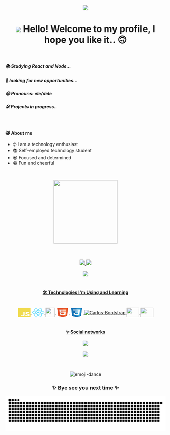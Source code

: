 <p align="center"> 

  <img src="https://profile-counter.glitch.me/CarloshDevBR/count.svg" />

</p>

<div align="center">
<h1><img src="https://raw.githubusercontent.com/kaueMarques/kaueMarques/master/hi.gif" width="30px"> Hello! Welcome to my profile, I hope you like it.. 🙃 </h1>
</div>

<br>

##### 📚  Studying React and Node...
##### 🔎  looking for new opportunities...
##### 😁  Pronouns: ele/dele
##### 🛠️  Projects in progress..

<br>

#### 😺 About me
- 🤓 I am a technology enthusiast
- 📚 Self-employed technology student
- 😎 Focused and determined
- 😁 Fun and cheerful

<br>

<p align="center">
<img src="https://user-images.githubusercontent.com/92805039/157177385-a07cda2e-ee05-4a65-818c-293662f55aaf.gif" width="200" height="200" />
</p>

<br>

<br>

<div align="center">

  <a href="https://github.com/CarloshDevBR">

  <img height="180em" src="https://github-readme-stats.vercel.app/api?username=CarloshDevBR&show_icons=true&theme=tokyonight&include_all_commits=true&count_private=true"/>

  <img height="180em" src="https://github-readme-stats.vercel.app/api/top-langs/?username=CarloshDevBR&layout=compact&langs_count=7&theme=tokyonight"/>
</div>
<br> 
<div align="center">
 <img src="https://github-readme-streak-stats.herokuapp.com/?user=CarloshDevBR&theme=tokyonight&count_private=true&show_icons=true&title_color=6e40c9&icon_color=6e40c9&line_height=10" height ="165"/>
</div>
 
<br>
 
 <h4 align="center">🛠️ Technologies I'm Using and Learning </h4>
 
<div align="center" style="display: inline_block"><br>
  <img align="center" alt="Carlos-Js" height="30" width="40" src="https://raw.githubusercontent.com/devicons/devicon/master/icons/javascript/javascript-plain.svg">

  <img align="center" alt="Carlos-React" height="30" width="40" src="https://raw.githubusercontent.com/devicons/devicon/master/icons/react/react-original.svg">
  
  <img align="center" height="30" width="30" src="https://raw.githubusercontent.com/styled-components/brand/master/styled-components.png" />

  <img align="center" alt="Carlos-HTML" height="30" width="40" src="https://raw.githubusercontent.com/devicons/devicon/master/icons/html5/html5-original.svg">

  <img align="center" alt="Carlos-CSS" height="30" width="40" src="https://raw.githubusercontent.com/devicons/devicon/master/icons/css3/css3-original.svg">

  <img align="center" src="https://cdn.jsdelivr.net/gh/devicons/devicon/icons/bootstrap/bootstrap-plain.svg" alt="Carlos-Bootstrap" height="30" width="40" />

  <img align="center" src="https://cdn.jsdelivr.net/gh/devicons/devicon/icons/sass/sass-original.svg" height="30" width="40"/>

  <img align="center" src="https://cdn.jsdelivr.net/gh/devicons/devicon/icons/nodejs/nodejs-plain.svg" height="30" width="40"/>
</div>

<br>

<h4 align="center">✨ Social networks</h4>
 
<div align="center"> 
  <a href = "mailto:carloshdevbr@gmail.com"><img src="https://img.shields.io/badge/-Gmail-%23333?style=for-the-badge&logo=gmail&logoColor=white" target="_blank"></a>

  <a href="https://www.linkedin.com/in/carlos-henrique-silva-5588bb21b" target="_blank"><img src="https://img.shields.io/badge/-LinkedIn-%230077B5?style=for-the-badge&logo=linkedin&logoColor=white" target="_blank"></a> 
</div>

<br>

<p align="center">
<img src="https://user-images.githubusercontent.com/92805039/157175887-86e6dd4e-5855-4796-88bd-798930336fe0.gif"  alt="emoji-dance" />
</p>

<h3 align="center">✨ Bye see you next time  ✨</h3>
  
![Snake animation](https://github.com/CarloshDevBR/CarloshDevBR/blob/output/github-contribution-grid-snake.svg)

